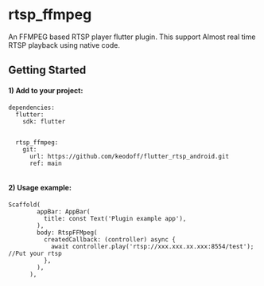 # rtsp_ffmpeg

An FFMPEG based RTSP player flutter plugin. This support Almost real time RTSP playback using native code.

## Getting Started

#### 1) Add to your project:

```
dependencies:
  flutter:
    sdk: flutter


  rtsp_ffmpeg:
    git: 
      url: https://github.com/keodoff/flutter_rtsp_android.git
      ref: main
	 
```     

#### 2) Usage example:

```
Scaffold(
        appBar: AppBar(
          title: const Text('Plugin example app'),
        ),
        body: RtspFFMpeg(
          createdCallback: (controller) async {
            await controller.play('rtsp://xxx.xxx.xx.xxx:8554/test'); //Put your rtsp
          },
        ),
      ),
``` 	 
	  
	  
